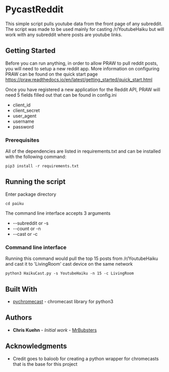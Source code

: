 # PycastReddit

This simple script pulls youtube data from the front page of any subreddit. 
The script was made to be used mainly for casting /r/YoutubeHaiku but will work with any subreddit where posts are youtube links. 

## Getting Started

Before you can run anything, in order to allow PRAW to pull reddit posts, you will need to setup a new reddit app. 
More information on configuring PRAW can be found on the quick start page https://praw.readthedocs.io/en/latest/getting_started/quick_start.html

Once you have registered a new application for the Reddit API, PRAW will need 5 fields filled out that can be found in config.ini

* client_id
* client_secret
* user_agent
* username
* password


### Prerequisites

All of the dependencies are listed in requirements.txt and can be installed with the following command:

```
pip3 install -r requirements.txt
```

## Running the script

Enter package directory
```
cd paiku
```

The command line interface accepts 3 arguments
* --subreddit or -s
* --count or -n
* --cast or -c
### Command line interface

Running this command would pull the top 15 posts from /r/YoutubeHaiku and cast it to 'LivingRoom' cast device on the same network
```
python3 HaikuCast.py -s YoutubeHaiku -n 15 -c LivingRoom
```

## Built With

* [pychromecast](https://github.com/balloob/pychromecast) - chromecast library for python3

## Authors

* **Chris Kuehn** - *Initial work* - [MrBubsters](https://github.com/MrBubsters)

## Acknowledgments

* Credit goes to baloob for creating a python wrapper for chromecasts that is the base for this project
